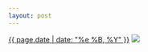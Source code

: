 ```yaml
---
layout: post
---
```


<p>
  <time><a href="/78">{{ page.date | date: "%e %B, %Y" }}</a></time>
  <a href="/78"><img src="{{ site.assets_url }}/78.jpg"/></a>
</p>

